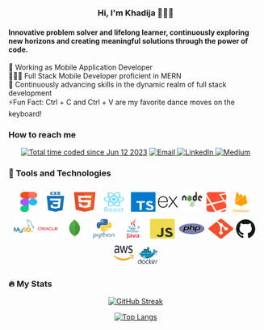 <h3 align="center">Hi, I'm Khadija 👩‍💻📱</h1>

<h4>Innovative problem solver and lifelong learner, continuously exploring new horizons and creating meaningful solutions through the power of code.</h4>

:telescope: Working as Mobile Application Developer <br>
👨🏽‍💻 Full Stack Mobile Developer proficient in MERN <br>
🌱 Continuously advancing skills in the dynamic realm of full stack development <br>
⚡Fun Fact: Ctrl + C and Ctrl + V are my favorite dance moves on the keyboard! <br>

<h3>How to reach me</h2>

<div align="center">
  <a href="https://wakatime.com/@70f35dd4-f52e-48a1-952c-a58557930a57"><img src="https://wakatime.com/badge/user/70f35dd4-f52e-48a1-952c-a58557930a57.svg" alt="Total time coded since Jun 12 2023" /></a>
  
  <a href="mailto:khadijatuzehra@gmail.com">
  <img src="https://img.shields.io/badge/Gmail-D14836?style=for-the-badge&logo=gmail&logoColor=white" alt="Email" />
</a>

<a href="https://www.linkedin.com/in/khadija-tuz-zehra/">
    <img src="https://img.shields.io/badge/LinkedIn-blue?style=for-the-badge&logo=linkedin&logoColor=white" alt="LinkedIn"/>
</a>

<a href="https://medium.com/@khadijatuzehra">
  <img src="https://img.shields.io/badge/Medium-12100E?style=for-the-badge&logo=medium&logoColor=white" alt="Medium" />
</a>
</div>
  
 <h3>🔧 Tools and Technologies </h2>
  <div align="center">
       <img src="https://github.com/devicons/devicon/blob/master/icons/figma/figma-original.svg" title="Figma" **alt="Figma" width="50" height="40"/>
  <img src="https://github.com/devicons/devicon/blob/master/icons/css3/css3-plain-wordmark.svg"  title="CSS3" alt="CSS" width="50" height="40"/>&nbsp;
  <img src="https://github.com/devicons/devicon/blob/master/icons/html5/html5-original.svg" title="HTML5" alt="HTML" width="50" height="40"/>&nbsp;
      <img src="https://github.com/devicons/devicon/blob/master/icons/react/react-original-wordmark.svg" title="React" alt="React" width="50" height="40"/>&nbsp;
      <img src="https://github.com/devicons/devicon/blob/master/icons/typescript/typescript-original.svg" title="Typescript" **alt="Typescript" width="50" height="40"/>
      <img src="https://github.com/devicons/devicon/blob/master/icons/express/express-original.svg" title="Express" **alt="Express" width="40" width="50" height="40"/>&nbsp;
  <img src="https://github.com/devicons/devicon/blob/master/icons/nodejs/nodejs-original-wordmark.svg" title="NodeJS" alt="NodeJS" width="40" height="50"/>&nbsp;
  <img src="https://github.com/devicons/devicon/blob/master/icons/laravel/laravel-plain.svg" title="Laravel" **alt="Laravel" width="40" height="40"/>
  <img src="https://github.com/devicons/devicon/blob/master/icons/firebase/firebase-plain-wordmark.svg" title="Firebase" alt="Firebase" width="50" height="40"/>&nbsp;
  <img src="https://github.com/devicons/devicon/blob/master/icons/mysql/mysql-original-wordmark.svg" title="MySQL"  alt="MySQL" width="40" height="50"/>&nbsp;
  <img src="https://github.com/devicons/devicon/blob/master/icons/oracle/oracle-original.svg" title="Oracle" **alt="Oracle" width="40" width="50" height="40"/>&nbsp;
  <img src="https://github.com/devicons/devicon/blob/master/icons/mongodb/mongodb-original.svg" title="MongoDB" **alt="MongoDB" width="50" width="40" height="40"/>&nbsp;
  <img src="https://github.com/devicons/devicon/blob/master/icons/python/python-original-wordmark.svg" title="Python" alt="Python"
width="50" height="40"/>&nbsp;
      <img src="https://github.com/devicons/devicon/blob/master/icons/java/java-original-wordmark.svg" title="Java" alt="Java" width="50" height="40"/>&nbsp;
      <img src="https://github.com/devicons/devicon/blob/master/icons/javascript/javascript-original.svg" title="JavaScript" alt="JavaScript" width="50" height="40"/>&nbsp;
        <img src="https://github.com/devicons/devicon/blob/master/icons/php/php-original.svg" title="PHP" alt="PHP" width="50" height="40"/>&nbsp;
      <img src="https://github.com/devicons/devicon/blob/master/icons/git/git-original.svg" title="Git" **alt="Git" width="50" height="40"/>
      <img src="https://github.com/devicons/devicon/blob/master/icons/github/github-original.svg" title="Github" **alt="Github" width="40" width="50" height="40"/>&nbsp;
  <img src="https://github.com/devicons/devicon/blob/master/icons/amazonwebservices/amazonwebservices-original-wordmark.svg" title="AWS" alt="AWS" width="40" height="50"/>&nbsp;
  <img src="https://github.com/devicons/devicon/blob/master/icons/docker/docker-original-wordmark.svg" title="Docker" **alt="Docker" width="40" height="40"/>
 </div>
 
 ### :fire: My Stats
<div align="center">
  
[![GitHub Streak](https://github-readme-streak-stats.herokuapp.com/?user=khadijatuzzehra&theme=dark&background=000000)](https://git.io/streak-stats)
 
[![Top Langs](https://github-readme-stats.vercel.app/api/top-langs/?username=khadijatuzzehra&layout=donut&theme=dark&background=000000)](https://github.com/khadijatuzzehra/github-readme-stats)


 

 <!--START_SECTION:waka-->
<!--END_SECTION:waka-->
 
</div>

